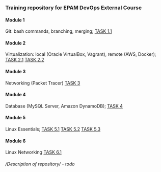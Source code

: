 ### Training repository for EPAM DevOps External Course

#### Module 1
  Git: bash commands, branching, merging;
  [TASK 1.1][task1.1]
 
#### Module 2
  Virtualization: local (Oracle VirtualBox, Vagrant), remote (AWS, Docker);
  [TASK 2.1][task2.1]
  [TASK 2.2][task2.2]

#### Module 3
  Networking (Packet Tracer)
  [TASK 3][task3]

#### Module 4
  Database (MySQL Server, Amazon DynamoDB);
  [TASK 4][task4.1]
  
#### Module 5
  Linux Essentials;
  [TASK 5.1][task5.1]
  [TASK 5.2][task5.2]
  [TASK 5.3][task5.3]
  
#### Module 6
  Linux Networking
  [TASK 6.1][task6.1]
  
###### /Description of repository/ - todo




[//]: #
[git-repo-url]: <https://github.com/wrldwde/DevOps_online_Kharkiv_2021Q4>
[task1.1]: <https://github.com/wrldwde/DevOps_online_Kharkiv_2021Q4/blob/main/m1/task1.1/readme.md>
[task2.1]: <https://github.com/wrldwde/DevOps_online_Kharkiv_2021Q4/blob/main/m2/task2.1/readme.md>
[task2.2]: <https://github.com/wrldwde/DevOps_online_Kharkiv_2021Q4/blob/main/m2/task2.2/readme.md>
[task3]: <https://github.com/wrldwde/DevOps_online_Kharkiv_2021Q4/blob/main/m3/readme.md>
[task4.1]: <https://github.com/wrldwde/DevOps_online_Kharkiv_2021Q4/blob/main/m4/task4.1/readme.md>
[task5.1]: <https://github.com/wrldwde/DevOps_online_Kharkiv_2021Q4/blob/main/m5/task5.1/readme.md>
[task5.2]: <https://github.com/wrldwde/DevOps_online_Kharkiv_2021Q4/blob/main/m5/task5.2/readme.md>
[task5.3]: <https://github.com/wrldwde/DevOps_online_Kharkiv_2021Q4/blob/main/m5/task5.3/readme.md>
[task6.1]: <https://github.com/wrldwde/DevOps_online_Kharkiv_2021Q4/blob/main/m6/task6.1/readme.md>
